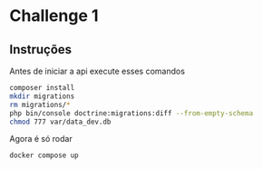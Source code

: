 # Challenge 1

## Instruções

Antes de iniciar a api execute esses comandos

```bash
composer install
mkdir migrations
rm migrations/*
php bin/console doctrine:migrations:diff --from-empty-schema
chmod 777 var/data_dev.db
```

Agora é só rodar

```bash
docker compose up
```
